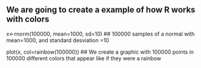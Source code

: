## We are going to create a example of how R works with colors

x<-rnorm(100000, mean=1000, sd=10) ## 100000 samples of a normal with mean=1000, and standard desviation =10

plot(x, col=rainbow(100000))  ## We create a graphic with 100000 points in 100000 different colors that appear like if they were a rainbow

